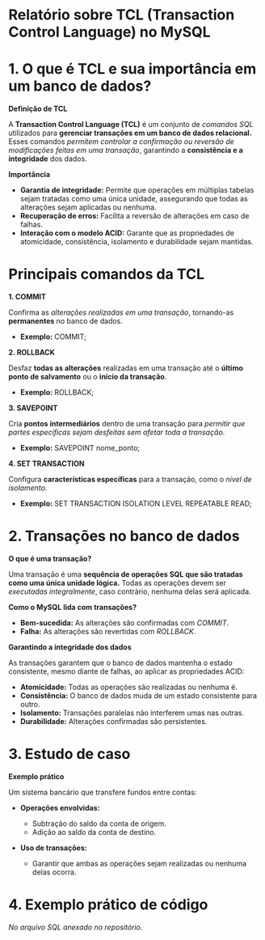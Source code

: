 # Relatório sobre TCL (Transaction Control Language) no MySQL

# 1. O que é TCL e sua importância em um banco de dados?

**Definição de TCL**

A **Transaction Control Language (TCL)** é um conjunto de *comandos SQL* utilizados para **gerenciar transações em um banco de dados relacional.** Esses comandos *permitem controlar a confirmação ou reversão de modificações feitas em uma transação*, garantindo a **consistência e a integridade** dos dados.

**Importância**

- **Garantia de integridade:** Permite que operações em múltiplas tabelas sejam tratadas como uma única unidade, assegurando que todas as alterações sejam aplicadas ou nenhuma.
- **Recuperação de erros:** Facilita a reversão de alterações em caso de falhas.
- **Interação com o modelo ACID:** Garante que as propriedades de atomicidade, consistência, isolamento e durabilidade sejam mantidas.

# Principais comandos da TCL

**1. COMMIT**

Confirma as *alterações realizadas em uma transação*, tornando-as **permanentes** no banco de dados.

- **Exemplo:** COMMIT;

**2. ROLLBACK**

Desfaz **todas as alterações** realizadas em uma transação até o **último ponto de salvamento** ou o **início da transação**.

- **Exemplo:** ROLLBACK;

**3. SAVEPOINT**

Cria **pontos intermediários** dentro de uma transação para *permitir que partes específicas sejam desfeitas sem afetar toda a transação*.

- **Exemplo:** SAVEPOINT nome_ponto;

**4. SET TRANSACTION**

Configura **características específicas** para a transação, como o *nível de isolamento.*

- **Exemplo:** SET TRANSACTION ISOLATION LEVEL REPEATABLE READ;

# 2. Transações no banco de dados

**O que é uma transação?**

Uma transação é uma **sequência de operações SQL que são tratadas como uma única unidade lógica.** Todas as operações devem ser *executadas integralmente*, caso contrário, nenhuma delas será aplicada.

**Como o MySQL lida com transações?**

- **Bem-sucedida:** As alterações são confirmadas com *COMMIT*.
- **Falha:** As alterações são revertidas com *ROLLBACK*.

**Garantindo a integridade dos dados**

As transações garantem que o banco de dados mantenha o estado consistente, mesmo diante de falhas, ao aplicar as propriedades ACID:

- **Atomicidade:** Todas as operações são realizadas ou nenhuma é.
- **Consistência:** O banco de dados muda de um estado consistente para outro.
- **Isolamento:** Transações paralelas não interferem umas nas outras.
- **Durabilidade:** Alterações confirmadas são persistentes.

# 3. Estudo de caso

**Exemplo prático**

Um sistema bancário que transfere fundos entre contas:

- **Operações envolvidas:**

  - Subtração do saldo da conta de origem.
  - Adição ao saldo da conta de destino.

- **Uso de transações:**

  - Garantir que ambas as operações sejam realizadas ou nenhuma delas ocorra.

# 4. Exemplo prático de código

*No arquivo SQL anexado no repositório.*
